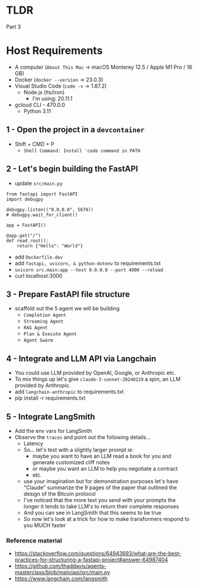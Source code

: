 # TLDR
Part 3

# Host Requirements
- A computer (`About This Mac` -> macOS Monterey 12.5 / Apple M1 Pro / 16 GB)
- Docker (`docker --version` -> 23.0.3)
- Visual Studio Code (`code -v` -> 1.87.2)
    - Node.js (lts/iron)
        - I'm using: 20.11.1
- gcloud CLI - 470.0.0
    - Python 3.11

## 1 - Open the project in a `devcontainer`
- Shift + CMD + P
    - `Shell Command: Install 'code command in PATH`

## 2 - Let's begin building the FastAPI
- update `src/main.py`
```
from fastapi import FastAPI
import debugpy

debugpy.listen(("0.0.0.0", 5678))
# debugpy.wait_for_client()

app = FastAPI()

@app.get("/")
def read_root():
    return {"Hello": "World"}
```
- add `Dockerfile.dev`
- add `fastapi, uvicorn, & python-dotenv` to requirements.txt
- `uvicorn src.main:app --host 0.0.0.0 --port 4000 --reload`
- curl localhost:3000

## 3 - Prepare FastAPI file structure
- scaffold out the 5 agent we will be building
    - `Completion Agent`
    - `Streaming Agent`
    - `RAG Agent`
    - `Plan & Execute Agent`
    - `Agent Swarm`

## 4 - Integrate and LLM API via Langchain
- You could use LLM provided by OpenAI, Google, or Anthropic etc.
- To mix things up let's give `claude-3-sonnet-20240229` a spin, an LLM provided by Anthropic.
- add `langchain-anthropic` to requirements.txt
- pip install -r requirements.txt

## 5 - Integrate LangSmith
- Add the env vars for LangSmith
- Observe the `traces` and point out the following details...
    - Latency
    - So... let's test with a slightly larger prompt ie:
        - maybe you want to have an LLM read a book for you and generate customized cliff notes
        - or maybe you want an LLM to help you negotiate a contract
        - etc.
    - use your imagination but for demonstration purposes let's have "Claude" summarize the 9 pages of the paper that outlined the design of the Bitcoin protocol
    - I've noticed that the more text you send with your prompts the longer it tends to take LLM's to return their complete responses
    - And you can see in LangSmith that this seems to be true
    - So now let's look at a trick for how to make transformers respond to you MUCH faster


### Reference material
- https://stackoverflow.com/questions/64943693/what-are-the-best-practices-for-structuring-a-fastapi-project#answer-64987404
- https://github.com/thaddavis/agents-masterclass/blob/main/api/src/main.py
- https://www.langchain.com/langsmith